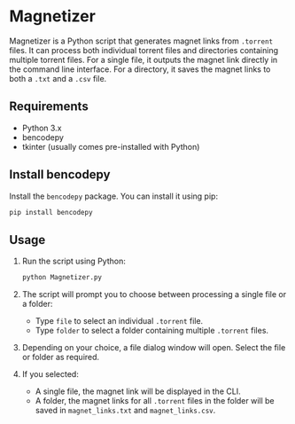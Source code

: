 
# Magnetizer

Magnetizer is a Python script that generates magnet links from `.torrent` files. It can process both individual torrent files and directories containing multiple torrent files. For a single file, it outputs the magnet link directly in the command line interface. For a directory, it saves the magnet links to both a `.txt` and a `.csv` file.

## Requirements

- Python 3.x
- bencodepy
- tkinter (usually comes pre-installed with Python)

## Install bencodepy

Install the `bencodepy` package. You can install it using pip:

```bash
pip install bencodepy
```

## Usage

1. Run the script using Python:

   ```bash
   python Magnetizer.py
   ```

2. The script will prompt you to choose between processing a single file or a folder:
    - Type `file` to select an individual `.torrent` file.
    - Type `folder` to select a folder containing multiple `.torrent` files.

3. Depending on your choice, a file dialog window will open. Select the file or folder as required.

4. If you selected:
    - A single file, the magnet link will be displayed in the CLI.
    - A folder, the magnet links for all `.torrent` files in the folder will be saved in `magnet_links.txt` and `magnet_links.csv`.
